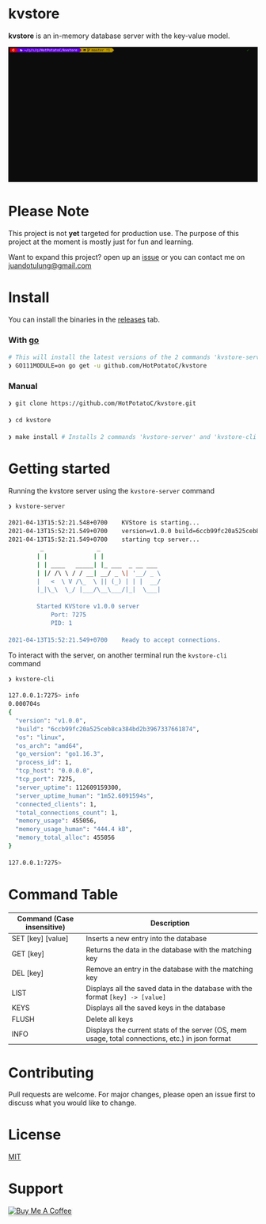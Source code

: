 # **kvstore**

**kvstore** is an in-memory database server with the key-value model.

![kvstore in action](.github/kvstore.gif)

# Please Note

This project is not **yet** targeted for production use. The purpose of this project at the moment is mostly just for fun and learning.

Want to expand this project? open up an [issue](https://github.com/HotPotatoC/kvstore/issues/new) or you can contact me on juandotulung@gmail.com

# Install


You can install the binaries in the [releases](https://github.com/HotPotatoC/kvstore/releases) tab.


### With [go](https://golang.org/dl/)
```sh
# This will install the latest versions of the 2 commands 'kvstore-server' and 'kvstore-cli'
❯ GO111MODULE=on go get -u github.com/HotPotatoC/kvstore
```

### Manual

```sh
❯ git clone https://github.com/HotPotatoC/kvstore.git

❯ cd kvstore

❯ make install # Installs 2 commands 'kvstore-server' and 'kvstore-cli'
```

# Getting started

Running the kvstore server using the `kvstore-server` command

```sh
❯ kvstore-server

2021-04-13T15:52:21.548+0700    KVStore is starting...
2021-04-13T15:52:21.549+0700    version=v1.0.0 build=6ccb99fc20a525ceb8ca384bd2b3967337661874 pid=1
2021-04-13T15:52:21.549+0700    starting tcp server...
         _               _
        | |             | |
        | | ____   _____| |_ ___  _ __ ___
        | |/ /\ \ / / __| __/ _ \| '__/ _ \
        |   <  \ V /\_  \ || (_) | | |  __/
        |_|\_\  \_/ |___/\__\___/|_|  \___|

        Started KVStore v1.0.0 server
            Port: 7275
            PID: 1

2021-04-13T15:52:21.549+0700    Ready to accept connections.
```

To interact with the server, on another terminal run the `kvstore-cli` command

```sh
❯ kvstore-cli

127.0.0.1:7275> info
0.000704s
{
  "version": "v1.0.0",
  "build": "6ccb99fc20a525ceb8ca384bd2b3967337661874",
  "os": "linux",
  "os_arch": "amd64",
  "go_version": "go1.16.3",
  "process_id": 1,
  "tcp_host": "0.0.0.0",
  "tcp_port": 7275,
  "server_uptime": 112609159300,
  "server_uptime_human": "1m52.6091594s",
  "connected_clients": 1,
  "total_connections_count": 1,
  "memory_usage": 455056,
  "memory_usage_human": "444.4 kB",
  "memory_total_alloc": 455056
}

127.0.0.1:7275>
```

# Command Table

| Command (Case insensitive) | Description                                                                                      |
| -------------------------- | ------------------------------------------------------------------------------------------------ |
| SET [key] [value]          | Inserts a new entry into the database                                                            |
| GET [key]                  | Returns the data in the database with the matching key                                           |
| DEL [key]                  | Remove an entry in the database with the matching key                                            |
| LIST                       | Displays all the saved data in the database with the format `[key] -> [value]`                   |
| KEYS                       | Displays all the saved keys in the database                                                      |
| FLUSH                      | Delete all keys                                                                                  |
| INFO                       | Displays the current stats of the server (OS, mem usage, total connections, etc.) in json format |

# Contributing

Pull requests are welcome. For major changes, please open an issue first to discuss what you would like to change.

# License

[MIT](https://choosealicense.com/licenses/mit/)

# Support

<a href="https://www.buymeacoffee.com/hotpotato" target="_blank"><img src="https://www.buymeacoffee.com/assets/img/custom_images/orange_img.png" alt="Buy Me A Coffee" style="height: 41px !important;width: 174px !important;box-shadow: 0px 3px 2px 0px rgba(190, 190, 190, 0.5) !important;-webkit-box-shadow: 0px 3px 2px 0px rgba(190, 190, 190, 0.5) !important;" ></a>
